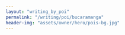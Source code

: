 ```yaml
---
layout: "writing_by_poi"
permalink: "/writing/poi/bucaramanga"
header-img: "assets/owner/hero/pois-bg.jpg"
---
```

